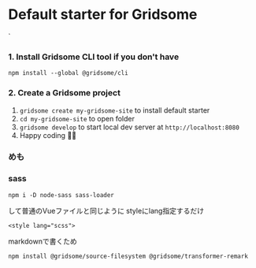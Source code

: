 # Default starter for Gridsome
`
### 1. Install Gridsome CLI tool if you don't have

`npm install --global @gridsome/cli`

### 2. Create a Gridsome project

1. `gridsome create my-gridsome-site` to install default starter </li>
2. `cd my-gridsome-site` to open folder
3. `gridsome develop` to start local dev server at `http://localhost:8080`
4. Happy coding 🎉🙌
### めも

### sass
```
npm i -D node-sass sass-loader
```
して普通のVueファイルと同じように 
styleにlang指定するだけ
```
<style lang="scss">
```

markdownで書くため
```
npm install @gridsome/source-filesystem @gridsome/transformer-remark
```